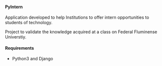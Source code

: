 #### PyIntern

Application developed to help Institutions to
offer intern opportunities to students of technology.

Project to validate the knowledge acquired at a
class on Federal Fluminense Universtiy.


#### Requirements
- Python3 and Django
